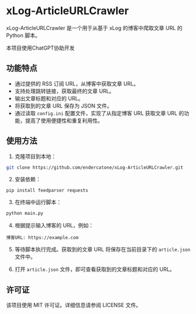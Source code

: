 # xLog-ArticleURLCrawler

xLog-ArticleURLCrawler 是一个用于从基于 xLog 的博客中爬取文章 URL 的 Python 脚本。

本项目使用ChatGPT协助开发

## 功能特点

- 通过提供的 RSS 订阅 URL，从博客中获取文章 URL。
- 支持处理跳转链接，获取最终的文章 URL。
- 输出文章标题和对应的 URL。
- 将获取到的文章 URL 保存为 JSON 文件。
- 通过读取 `config.ini` 配置文件，实现了从指定博客 URL 获取文章 URL 的功能，提高了使用便捷性和重复利用性。

## 使用方法

1. 克隆项目到本地：
```bash
git clone https://github.com/endercatone/xLog-ArticleURLCrawler.git
```

2. 安装依赖：

```
pip install feedparser requests
```

3. 在终端中运行脚本：

```bash
python main.py
```

4. 根据提示输入博客的 URL，例如：

```
博客URL: https://example.com
```

5. 等待脚本执行完成。获取到的文章 URL 将保存在当前目录下的 `article.json` 文件中。

6. 打开 `article.json` 文件，即可查看获取到的文章标题和对应的 URL。

## 许可证

该项目使用 MIT 许可证。详细信息请参阅 LICENSE 文件。